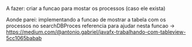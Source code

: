 A fazer:
	criar a funcao para mostar os processos (caso ele exista)

Aonde parei:
	implementando a funcao de mostrar a tabela com os processos no searchDBProces
	referencia para ajudar nesta funcao ->
	https://medium.com/@antonio.gabriel/javafx-trabalhando-com-tableview-5cc1065babab
	
	
